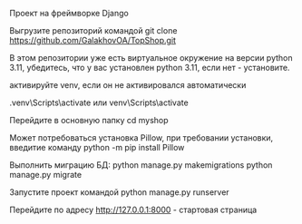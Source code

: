Проект на фреймворке Django

Выгрузите репозиторий командой git clone https://github.com/GalakhovOA/TopShop.git

В этом репозитории уже есть виртуальное окружение на версии python 3.11, убедитесь, что у вас установлен python 3.11, если нет - установите.

активируйте venv, если он не активировался автоматически

.venv\Scripts\activate или venv\Scripts\activate

Перейдите в основную папку cd myshop

Может потребоваться установка Pillow, при требовании установки, введитие команду python -m pip install Pillow

Выполнить миграцию БД: python manage.py makemigrations python manage.py migrate

Запустите проект командой python manage.py runserver

Перейдите по адресу http://127.0.0.1:8000 - стартовая страница
